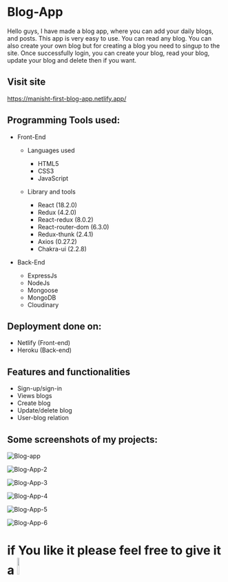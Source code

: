 # Blog-App

Hello guys, 
  I have made a blog app, where you can add your daily blogs, and posts. This app is very easy to use. You can read any blog. You can also create your own blog but for 
  creating a blog you need to singup to the site. Once successfully login, you can create your blog, read your blog, update your blog and delete then if you want.
 
 ## Visit site
 
 https://manisht-first-blog-app.netlify.app/
 
## Programming Tools used: 

* Front-End
  
  * Languages used
  
    - HTML5
    - CSS3
    - JavaScript
    
  * Library and tools
  
    - React (18.2.0)
    - Redux (4.2.0)
    - React-redux (8.0.2)
    - React-router-dom (6.3.0)
    - Redux-thunk (2.4.1)
    - Axios (0.27.2)
    - Chakra-ui (2.2.8)
   
* Back-End
 
    - ExpressJs
    - NodeJs
    - Mongoose
    - MongoDB
    - Cloudinary
  
## Deployment done on:

  * Netlify (Front-end)
  * Heroku (Back-end)
  
## Features and functionalities

- Sign-up/sign-in
- Views blogs
- Create blog
- Update/delete blog
- User-blog relation
  
## Some screenshots of my projects: 

![Blog-app](https://user-images.githubusercontent.com/46663132/185837974-a64ea4ce-4c42-4325-985d-e8898d51a21e.PNG)


![Blog-App-2](https://user-images.githubusercontent.com/46663132/185837993-22857541-28c7-4f99-b919-c1f415dcde15.png)


![Blog-App-3](https://user-images.githubusercontent.com/46663132/185838055-6781bb45-1e71-4552-b4bc-cd972d6c15c7.PNG)


![Blog-App-4](https://user-images.githubusercontent.com/46663132/185838073-da4e7033-72e5-48c8-9227-8c708b513832.PNG)


![Blog-App-5](https://user-images.githubusercontent.com/46663132/185838103-b425e5c9-4801-4105-9aab-397f203dc88d.PNG)


![Blog-App-6](https://user-images.githubusercontent.com/46663132/185838140-9040d7e6-2963-45e3-bcbb-50a6f5b9e188.PNG)


# if You like it please feel free to give it a <img src="https://upload.wikimedia.org/wikipedia/commons/thumb/9/99/Star_icon_stylized.svg/512px-Star_icon_stylized.svg.png" width="10%"/>
